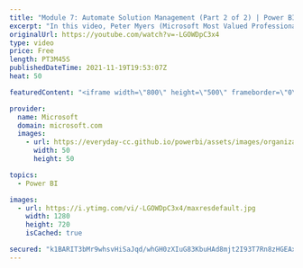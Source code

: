 ```yaml
---
title: "Module 7: Automate Solution Management (Part 2 of 2) | Power BI Developer in a Day"
excerpt: "In this video, Peter Myers (Microsoft Most Valued Professional, and course developer) demonstrates how to use PowerShell scripts to automate solution management. It is video 19 of 21.  The Power BI Developer in a Day online course empowers you as an app developer with the technical knowledge required"
originalUrl: https://youtube.com/watch?v=-LGOWDpC3x4
type: video
price: Free
length: PT3M45S
publishedDateTime: 2021-11-19T19:53:07Z
heat: 50

featuredContent: "<iframe width=\"800\" height=\"500\" frameborder=\"0\" src=\"https://www.youtube.com/embed/-LGOWDpC3x4\" allow=\"accelerometer; autoplay; encrypted-media; gyroscope; picture-in-picture\" allowfullscreen></iframe>"

provider:
  name: Microsoft
  domain: microsoft.com
  images:
    - url: https://everyday-cc.github.io/powerbi/assets/images/organizations/microsoft.com-50x50.jpg
      width: 50
      height: 50

topics:
  - Power BI

images:
  - url: https://i.ytimg.com/vi/-LGOWDpC3x4/maxresdefault.jpg
    width: 1280
    height: 720
    isCached: true

secured: "k1BARIT3bMr9whsvHiSaJqd/whGH0zXIuG83KbuHAd8mjt2I93T7Rn8zHGEAxiPQ3U0b3WIlSv67vLwMMS70r22vWYvYfxh02Y7VXdUi/8s5Jx5M3Y1JUrnWaUSI2A5B3d1cRn7IC6sUxuPJs6mXUToChfGCiauYLMTNIDq3B0/E/j6Gq/W/XAwoE7bBtz+fhbGmKAV71ZvAIL54iZn08EFyMfthRbi8RcQF7ek0/GhTlK0MZYRKpwjcTlPU7/WDOpGog9ekEsHpevyA30/yi8DoVorKO3DLifyZzTMpTGIg0gMs6NMy7S20KIsp46SEoC4w2v7cY6stPbiSpk6vJhvVAAZ2WURlwPPne61NAThVfZzOGN/zpXfS8UXpBvGwM1YFeGYVtE23H21U/mMOi/LqIt+6LVBSm7ZwNlfvlg8=;Vv6RwOi1tDscYgBV/V8P0Q=="
---
```


